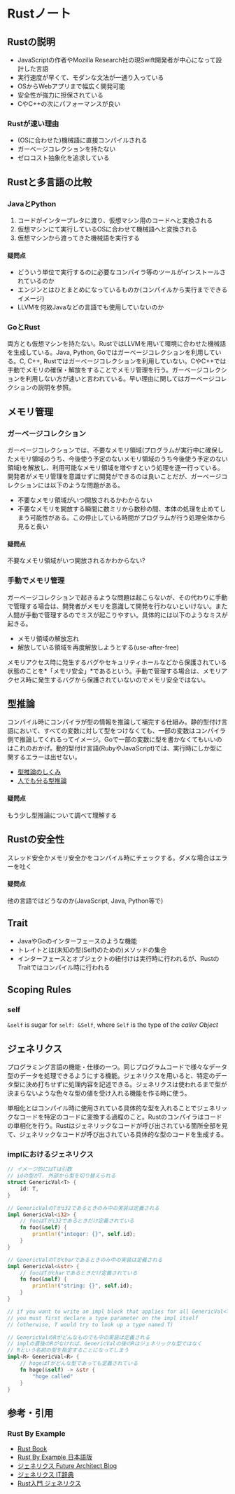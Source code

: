 # Rustノート
## Rustの説明
- JavaScriptの作者やMozilla Research社の現Swift開発者が中心になって設計した言語
- 実行速度が早くて、モダンな文法が一通り入っている
- OSからWebアプリまで幅広く開発可能
- 安全性が強力に担保されている
- CやC++の次にパフォーマンスが良い

### Rustが速い理由
- (OSに合わせた)機械語に直接コンパイルされる
- ガーベージコレクションを持たない
- ゼロコスト抽象化を追求している

## Rustと多言語の比較
### JavaとPython
1. コードがインタープレタに渡り、仮想マシン用のコードへと変換される
2. 仮想マシンにて実行しているOSに合わせて機械語へと変換される
3. 仮想マシンから渡ってきた機械語を実行する

#### 疑問点
- どういう単位で実行するのに必要なコンパイラ等のツールがインストールされているのか
- エンジンとはひとまとめになっているものか(コンパイルから実行までできるイメージ)
- LLVMを何故Javaなどの言語でも使用していないのか

### GoとRust
両方とも仮想マシンを持たない。RustではLLVMを用いて環境に合わせた機械語を生成している。Java, Python, Goではガーベージコレクションを利用している。C, C++, Rustではガーベージコレクションを利用していない。CやC++では手動でメモリの確保・解放をすることでメモリ管理を行う。ガーベージコレクションを利用しない方が速いと言われている。早い理由に関してはガーベージコレクションの説明を参照。

## メモリ管理
### ガーベージコレクション
ガーベージコレクションでは、不要なメモリ領域(プログラムが実行中に確保したメモリ領域のうち、今後使う予定のないメモリ領域のうち今後使う予定のない領域)を解放し、利用可能なメモリ領域を増やすという処理を逐一行っている。開発者がメモリ管理を意識せずに開発ができるのは良いことだが、ガーベージコレクションには以下のような問題がある。
- 不要なメモリ領域がいつ開放されるかわからない
- 不要なメモリを開放する瞬間に数ミリから数秒の間、本体の処理を止めてしまう可能性がある。この停止している時間がプログラムが行う処理全体から見ると長い

#### 疑問点
不要なメモリ領域がいつ開放されるかわからない?

### 手動でメモリ管理
ガーベージコレクションで起きるような問題は起こらないが、その代わりに手動で管理する場合は、開発者がメモリを意識して開発を行わないといけない。また人間が手動で管理するのでミスが起こりやすい。具体的には以下のようなミスが起きる。
- メモリ領域の解放忘れ
- 解放している領域を再度解放しようとする(use-after-free)

メモリアクセス時に発生するバグやセキュリティホールなどから保護されている状態のことを*「メモリ安全」*であるという。手動で管理する場合は、メモリアクセス時に発生するバグから保護されていないのでメモリ安全ではない。

## 型推論
コンパイル時にコンパイラが型の情報を推論して補完する仕組み。静的型付け言語において、すべての変数に対して型をつけなくても、一部の変数はコンパイラ側で推論してくれるってイメージ。Goで一部の変数に型を書かなくてもいいのはこれのおかげ。動的型付け言語(RubyやJavaScript)では、実行時にしか型に関するエラーは出せない。

- [型推論のしくみ](https://www.klab.com/jp/blog/tech/2015/1047569315.html)
- [人でも分る型推論](https://qiita.com/uint256_t/items/7d8c8feeffc03b388825)

#### 疑問点
もう少し型推論について調べて理解する

## Rustの安全性
スレッド安全かメモリ安全かをコンパイル時にチェックする。ダメな場合はエラーを吐く

#### 疑問点
他の言語ではどうなのか(JavaScript, Java, Python等で)

## Trait
- JavaやGoのインターフェースのような機能
- トレイトとは(未知の型(Self)のための)メソッドの集合
- インターフェースとオブジェクトの紐付けは実行時に行われるが、RustのTraitではコンパイル時に行われる

## Scoping Rules
### self
`&self` is sugar for `self: &Self`, where `Self` is the type of the *caller Object*

## ジェネリクス
プログラミング言語の機能・仕様の一つ。同じプログラムコードで様々なデータ型のデータを処理できるようにする機能。ジェネリクスを用いると、特定のデータ型に決め打ちせずに処理内容を記述できる。ジェネリクスは使われるまで型が決まらないような色々な型の値を受け入れる機能を作る時に使う。

単相化とはコンパイル時に使用されている具体的な型を入れることでジェネリックなコードを特定のコードに変換する過程のこと。Rustのコンパイラはコードの単相化を行う。Rustはジェネリックなコードが呼び出されている箇所全部を見て、ジェネリックなコードが呼び出されている具体的な型のコードを生成する。

### implにおけるジェネリクス
```rs
// イメージ的にはTは引数
// idの型がT. 外部から型を切り替えられる
struct GenericVal<T> {
    id: T,
}

// GenericValのTがi32であるときのみ中の実装は定義される
impl GenericVal<i32> {
    // fooはTがi32であるときだけ定義されている
    fn foo(&self) {
        println!("integer: {}", self.id);
    }
}

// GenericValのTがcharであるときのみ中の実装は定義される
impl GenericVal<&str> {
    // fooはTがcharであるときだけ定義されている
    fn foo(&self) {
        println!("string: {}", self.id);
    }
}

// if you want to write an impl block that applies for all GenericVal<T> types,
// you must first declare a type parameter on the impl itself
// (otherwise, T would try to look up a type named T)

// GenericValのRがどんなものでも中の実装は定義される
// implの直後のRがなければ、GenericValの後のRはジェネリックな型ではなく
// Rという名前の型を指定することになってしまう
impl<R> GenericVal<R> {
    // hogeはTがどんな型であっても定義されている
    fn hoge(&self) -> &str {
        "hoge called"
    }
}
```

## 参考・引用
### Rust By Example
- [Rust Book](https://doc.rust-lang.org/book/title-page.html)
- [Rust By Example 日本語版](https://doc.rust-jp.rs/book-ja/title-page.html)
- [ジェネリクス Future Architect Blog](https://future-architect.github.io/typescript-guide/generics.html)
- [ジェネリクス IT辞典](https://e-words.jp/w/%E3%82%B8%E3%82%A7%E3%83%8D%E3%83%AA%E3%82%AF%E3%82%B9.html#:~:text=%E3%82%B8%E3%82%A7%E3%83%8D%E3%83%AA%E3%82%AF%E3%82%B9%E3%81%A8%E3%81%AF%E3%80%81%E3%83%97%E3%83%AD%E3%82%B0%E3%83%A9%E3%83%9F%E3%83%B3%E3%82%B0%E8%A8%80%E8%AA%9E,%E3%83%86%E3%83%B3%E3%83%97%E3%83%AC%E3%83%BC%E3%83%88%E3%80%8D%EF%BC%88template%EF%BC%89%E3%81%A8%E3%81%84%E3%81%86%E3%80%82)
- [Rust入門 ジェネリクス](https://zenn.dev/mebiusbox/books/22d4c1ed9b0003/viewer/8ccf20)

